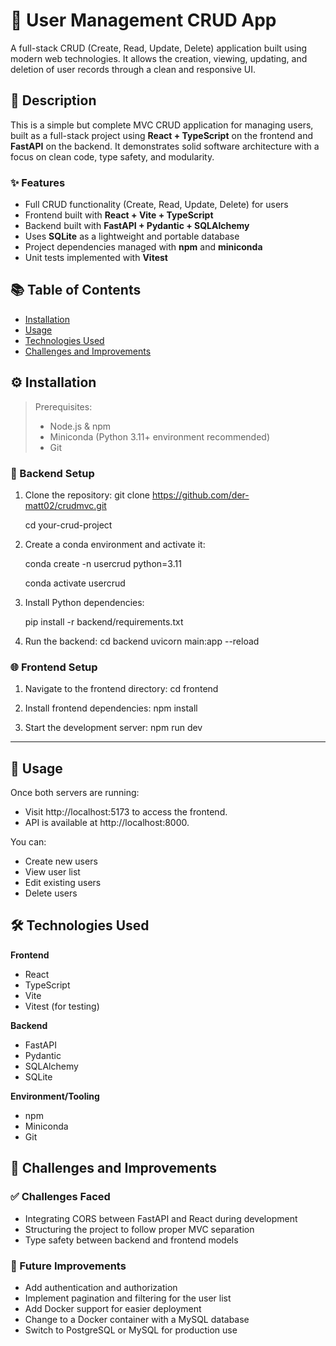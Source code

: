 # 🧩 User Management CRUD App

A full-stack CRUD (Create, Read, Update, Delete) application built using modern web technologies. It allows the creation, viewing, updating, and deletion of user records through a clean and responsive UI.

## 📄 Description

This is a simple but complete MVC CRUD application for managing users, built as a full-stack project using **React + TypeScript** on the frontend and **FastAPI** on the backend. It demonstrates solid software architecture with a focus on clean code, type safety, and modularity.

### ✨ Features

- Full CRUD functionality (Create, Read, Update, Delete) for users  
- Frontend built with **React + Vite + TypeScript**  
- Backend built with **FastAPI + Pydantic + SQLAlchemy**  
- Uses **SQLite** as a lightweight and portable database  
- Project dependencies managed with **npm** and **miniconda**  
- Unit tests implemented with **Vitest**

## 📚 Table of Contents

- [Installation](#installation)
- [Usage](#usage)
- [Technologies Used](#technologies-used)
- [Challenges and Improvements](#challenges-and-improvements)

## ⚙️ Installation

> Prerequisites:  
> - Node.js & npm  
> - Miniconda (Python 3.11+ environment recommended)  
> - Git

### 🔧 Backend Setup

1. Clone the repository:
git clone https://github.com/der-matt02/crudmvc.git 

      cd your-crud-project

3. Create a conda environment and activate it: 
   
      conda create -n usercrud python=3.11 

      conda activate usercrud

5. Install Python dependencies: 
   
      pip install -r backend/requirements.txt

7. Run the backend:
cd backend
uvicorn main:app --reload

### 🌐 Frontend Setup

1. Navigate to the frontend directory:
cd frontend

2. Install frontend dependencies:
npm install

3. Start the development server:
npm run dev

---

## 🧪 Usage

Once both servers are running:

- Visit http://localhost:5173 to access the frontend.
- API is available at http://localhost:8000.

You can:
- Create new users
- View user list
- Edit existing users
- Delete users

## 🛠 Technologies Used

**Frontend**  
- React  
- TypeScript  
- Vite  
- Vitest (for testing)

**Backend**  
- FastAPI  
- Pydantic  
- SQLAlchemy  
- SQLite

**Environment/Tooling**  
- npm  
- Miniconda  
- Git

## 🚧 Challenges and Improvements

### ✅ Challenges Faced

- Integrating CORS between FastAPI and React during development  
- Structuring the project to follow proper MVC separation  
- Type safety between backend and frontend models  

### 🌱 Future Improvements

- Add authentication and authorization  
- Implement pagination and filtering for the user list  
- Add Docker support for easier deployment
- Change to a Docker container with a MySQL database
- Switch to PostgreSQL or MySQL for production use  

